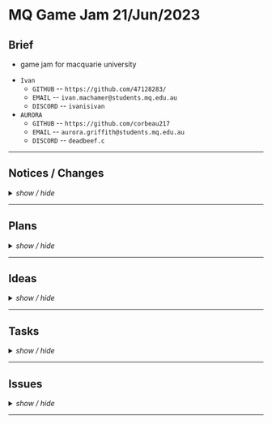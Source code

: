 <!-- ===================================================================================== -->
<!-- ===================================================================================== -->
<!--                                                                                       -->
<!--        Project:    gameJam_21_06_23                                                   -->
<!--           Team:    Panic                                                              -->
<!--      Game name:    ...                                                                -->
<!--         Branch:    main                                                               -->
<!--        Created:    2023-06-21                                                         -->
<!--    Last update:    2023-06-21                                                         -->
<!--         Author:    47128283                                                           -->
<!--                                                                                       -->
<!--        Repo URL:                                                                      -->
<!--         https://github.com/47128283/gameJam_21_06_23/                                 -->
<!--                                                                                       -->
<!-- ===================================================================================== -->
<!-- ===================================================================================== -->

<h1> MQ Game Jam 21/Jun/2023 </h1>

<h2> Brief </h2>

* game jam for macquarie university

<ul>
    <li><code>Ivan</code>
        <ul>
            <li><code>GITHUB</code> -- <code>https://github.com/47128283/</code></li>
            <li><code>EMAIL</code> -- <code>ivan.machamer@students.mq.edu.au</code></li>
            <li><code>DISCORD</code> -- <code>ivanisivan</code></li>
        </ul>
    </li>
    <li><code>AURORA</code>
        <ul>
            <li><code>GITHUB</code> -- <code>https://github.com/corbeau217</code></li>
            <li><code>EMAIL</code> -- <code>aurora.griffith@students.mq.edu.au</code></li>
            <li><code>DISCORD</code> -- <code>deadbeef.c</code></li>
        </ul>
    </li>
</ul>

<!-- ===================================================================================== -->
<hr /><!-- =============================================================================== -->
<!-- ===================================================================================== -->

<h2>Notices / Changes</h2>
<!-- notices / changes dropdown -->
<details>
    <summary><i>show / hide</i></summary>
    <ul>
        <li><code>[21/06/23]</code> ---> <i>init commit</i>
            <details>
                <summary><i>show / hide</i></summary>
                <ul>
                    <li><code> ===== ===== ===== ===== ===== </code></li>
                    <li><code>[02:04pm]</code> ---> <i>setup repository and the <code>readme.md</code> file</i></li>
                    <li><code>[03:05pm]</code> ---> <i>restructure of project and fleshing out the classes</i></li>
                    <li><code> ----- ----- ----- ----- ----- </code></li>
                    <li><code>[03:26pm]</code> ---> <i><code>RoomGrid</code>, <code>MapGrid</code>, <code>MapCell</code>, <code>Stage</code> updates</i></li>
                    <li><code> ----- ----- ----- ----- ----- </code></li>
                    <li><code>[04:36pm]</code> ---> <i>did the presentation</i></li>
                    <li><code>[05:05pm]</code> ---> <i>added in details to readme, added <code>Seedable</code>, began <code>RoomGrid</code></i></li>
                    <li><code> ===== ===== ===== ===== ===== </code></li>
                </ul>
            </details>
        </li>
        <li><code>[21/06/23]</code> ---> <i>Aurora's branch</i>
            <details>
                <summary><i>show / hide</i></summary>
                <ul>
                    <li><code> ===== ===== ===== ===== ===== </code></li>
                    <li><code>[05:18pm]</code> ---> <i>fixed date issue in readme and split for development</i></li>
                    <li><code> ----- ----- ----- ----- ----- </code></li>
                    <li><code>[05:55pm]</code> ---> <i>added team name to readme.md</i></li>
                    <li><code>[05:55pm]</code> ---> <i>moved change log to new stub</i></li>
                    <li><code>[05:55pm]</code> ---> <i>added in tasks section</i></li>
                    <li><code>[06:25pm]</code> ---> <i>cleaned up <code>Seedable</code> and fleshed out implementation</i></li>
                    <li><code> ----- ----- ----- ----- ----- </code></li>
                    <li><code>[00:00pm]</code> ---> <i></i></li>
                    <li><code>[00:00pm]</code> ---> <i></i></li>
                    <li><code> ----- ----- ----- ----- ----- </code></li>
                    <li><code>[00:00pm]</code> ---> <i></i></li>
                    <li><code>[00:00pm]</code> ---> <i></i></li>
                    <li><code> ===== ===== ===== ===== ===== </code></li>
                </ul>
            </details>
        </li>
        <li><code>[21/06/23]</code> ---> <i></i>
            <details>
                <summary><i>show / hide</i></summary>
                <ul>
                    <li><code> ===== ===== ===== ===== ===== </code></li>
                    <li><code>[00:00pm]</code> ---> <i></i></li>
                    <li><code>[00:00pm]</code> ---> <i></i></li>
                    <li><code> ----- ----- ----- ----- ----- </code></li>
                    <li><code>[00:00pm]</code> ---> <i></i></li>
                    <li><code>[00:00pm]</code> ---> <i></i></li>
                    <li><code> ===== ===== ===== ===== ===== </code></li>
                </ul>
            </details>
        </li>
        <li></li>
        <li></li>
    </ul>
</details>

<!-- ===================================================================================== -->
<hr /><!-- =============================================================================== -->
<!-- ===================================================================================== -->

<h2>Plans</h2>
<!-- Plans dropdown -->
<details>
    <summary><i>show / hide</i></summary>
    <ul>
        <li></li>
        <li></li>
        <li></li>
        <li></li>
    </ul>
</details>

<!-- ===================================================================================== -->
<hr /><!-- =============================================================================== -->
<!-- ===================================================================================== -->

<h2>Ideas</h2>
<!-- Ideas dropdown -->
<details>
    <summary><i>show / hide</i></summary>
    <ul>
        <li><code> ===== ===== ===== ===== ===== </code></li>
        <li><code>[00/12/22][00:00xx]</code> ---> <i></i></li>
        <li><code>[00/12/22][00:00xx]</code> ---> <i></i></li>
        <li><code> ----- ----- ----- ----- ----- </code></li>
        <li><code>[00/12/22][00:00xx]</code> ---> <i></i></li>
        <li><code>[00/12/22][00:00xx]</code> ---> <i></i></li>
        <li><code> ===== ===== ===== ===== ===== </code></li>
    </ul>
</details>

<!-- ===================================================================================== -->
<hr /><!-- =============================================================================== -->
<!-- ===================================================================================== -->

<h2>Tasks</h2>
<!-- tasks dropdown -->
<details>
    <summary><i>show / hide</i></summary>
    <ul>
        <li><code> ===== ===== ===== ===== ===== </code></li>
        <li><code>[21/06/23][05:55pm]</code> ---> <i>Aurora</i>
            <details>
                <summary><i>[ show / hide ]</i></summary>
                <ul>
                    <li><i><code>MapGrid</code> structure and implementation:</i>
                        <ul>
                            <li><code> ===== ===== ===== ===== ===== </code></li>
                            <li><i>needs to have an iterable interface</i></li>
                            <li><i>is given information by <code>Stage</code></i></li>
                            <li><i>needs to hold the data for our rooms</i></li>
                            <li><code> ----- ----- ----- ----- ----- </code></li>
                            <li><i>hands off seed information to <code>MapCell</code></i></li>
                            <li><i>needs to call to <code>MapCell.paint</code> for drawing the map view of rooms</i></li>
                            <li><code> ===== ===== ===== ===== ===== </code></li>
                        </ul>
                    </li>
                    <li><i><code>MapCell</code> structure and implementation:</i>
                        <ul>
                            <li><code> ===== ===== ===== ===== ===== </code></li>
                            <li><i>given data/paint call from <code>MapGrid</code></i></li>
                            <li><i>basis for <code>RoomGrid</code> object</i></li>
                            <li><code> ===== ===== ===== ===== ===== </code></li>
                        </ul>
                    </li>
                </ul>
            </details>
        </li>
        <li><code> ----- ----- ----- ----- ----- </code></li>
        <li><code>[21/06/23][05:55pm]</code> ---> <i>Ivan</i>
            <details>
                <summary><i>[ show / hide ]</i></summary>
                <ul>
                    <li><i><code>RoomGrid</code> structure and implementation:</i>
                        <ul>
                            <li><code> ===== ===== ===== ===== ===== </code></li>
                            <li><i>needs to have an iterable interface</i></li>
                            <li><i>is given information by <code>MapGrid</code></i></li>
                            <li><i>extends the <code>MapCell</code> object</i></li>
                            <li><code> ----- ----- ----- ----- ----- </code></li>
                            <li><i>hands off information to <code>RoomTile</code></i></li>
                            <li><i>needs to call to <code>RoomTile.paint</code> for drawing the room tiles</i></li>
                            <li><code> ===== ===== ===== ===== ===== </code></li>
                        </ul>
                    </li>
                    <li><i><code>RoomTile</code> structure and implementation:</i>
                        <ul>
                            <li><code> ===== ===== ===== ===== ===== </code></li>
                            <li><i>given data/paint call from <code>RoomGrid</code></i></li>
                            <li><i>basis for a tile in a room object</i></li>
                            <li><code> ===== ===== ===== ===== ===== </code></li>
                        </ul>
                    </li>
                </ul>
            </details>
        </li>
        <li><code> ----- ----- ----- ----- ----- </code></li>
        <li><code>[00/01/23][00:00xx]</code> ---> <i></i></li>
        <li><code>[00/01/23][00:00xx]</code> ---> <i></i></li>
        <li><code> ----- ----- ----- ----- ----- </code></li>
        <li><code>[00/01/23][00:00xx]</code> ---> <i></i></li>
        <li><code>[00/01/23][00:00xx]</code> ---> <i></i></li>
        <li><code> ----- ----- ----- ----- ----- </code></li>
        <li><code>[00/01/23][00:00xx]</code> ---> <i></i></li>
        <li><code>[00/01/23][00:00xx]</code> ---> <i></i></li>
        <li><code> ===== ===== ===== ===== ===== </code></li>
    </ul>
</details>

<!-- ===================================================================================== -->
<hr /><!-- =============================================================================== -->
<!-- ===================================================================================== -->

<h2>Issues</h2>
<!-- Issues dropdown -->
<details>
    <summary><i>show / hide</i></summary>
    <ul>
        <li><code> ===== ===== ===== ===== ===== </code></li>
        <li><code>[00/12/22][00:00xx]</code> ---> <i></i></li>
        <li><code>[00/12/22][00:00xx]</code> ---> <i></i></li>
        <li><code> ----- ----- ----- ----- ----- </code></li>
        <li><code>[00/12/22][00:00xx]</code> ---> <i></i></li>
        <li><code>[00/12/22][00:00xx]</code> ---> <i></i></li>
        <li><code>[00/12/22][00:00xx]</code> ---> <i></i></li>
        <li><code> ===== ===== ===== ===== ===== </code></li>
    </ul>
</details>

<!-- ===================================================================================== -->
<hr /><!-- =============================================================================== -->
<!-- ===================================================================================== -->

